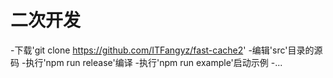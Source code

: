 # 二次开发

-下载'git clone https://github.com/ITFangyz/fast-cache2'
-编辑'src'目录的源码
-执行'npm run release'编译
-执行'npm run example'启动示例
-...
